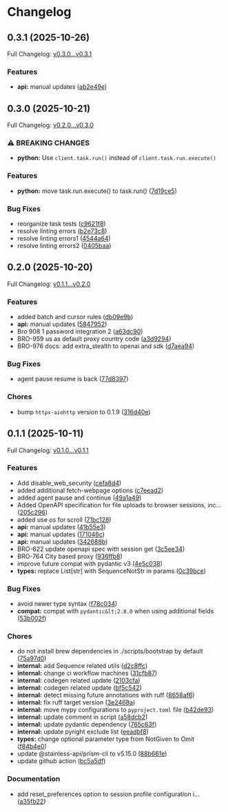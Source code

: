 # Changelog

## 0.3.1 (2025-10-26)

Full Changelog: [v0.3.0...v0.3.1](https://github.com/anchorbrowser/AnchorBrowser-SDK-Python/compare/v0.3.0...v0.3.1)

### Features

* **api:** manual updates ([ab2e49e](https://github.com/anchorbrowser/AnchorBrowser-SDK-Python/commit/ab2e49eeb383bef056d6255e30503363fa87869e))

## 0.3.0 (2025-10-21)

Full Changelog: [v0.2.0...v0.3.0](https://github.com/anchorbrowser/AnchorBrowser-SDK-Python/compare/v0.2.0...v0.3.0)

### ⚠ BREAKING CHANGES

* **python:** Use `client.task.run()` instead of `client.task.run.execute()`

### Features

* **python:** move task.run.execute() to task.run() ([7d19ce5](https://github.com/anchorbrowser/AnchorBrowser-SDK-Python/commit/7d19ce588df9a75d38fc0e53472b126c1b71112c))


### Bug Fixes

* reorganize task tests ([c9621f8](https://github.com/anchorbrowser/AnchorBrowser-SDK-Python/commit/c9621f84d08522a8aa04bafda00893a026355979))
* resolve linting errors ([b2e73c8](https://github.com/anchorbrowser/AnchorBrowser-SDK-Python/commit/b2e73c8a22b11cb5f4624b6ed3a6687cd9265bc7))
* resolve linting errors1 ([4544a64](https://github.com/anchorbrowser/AnchorBrowser-SDK-Python/commit/4544a6435773a443fdb360e2647762224ac3c50b))
* resolve linting errors2 ([0405baa](https://github.com/anchorbrowser/AnchorBrowser-SDK-Python/commit/0405baa1fb7fb666fe5144e7a5762224cdea6cff))

## 0.2.0 (2025-10-20)

Full Changelog: [v0.1.1...v0.2.0](https://github.com/anchorbrowser/AnchorBrowser-SDK-Python/compare/v0.1.1...v0.2.0)

### Features

* added batch and cursor rules ([db09e9b](https://github.com/anchorbrowser/AnchorBrowser-SDK-Python/commit/db09e9b9fb753744809924e7b7eab822055c4b38))
* **api:** manual updates ([5847952](https://github.com/anchorbrowser/AnchorBrowser-SDK-Python/commit/58479526f72df0bb37f42957243b416418e4f0d8))
* Bro 908 1 password integration 2 ([a63dc90](https://github.com/anchorbrowser/AnchorBrowser-SDK-Python/commit/a63dc908ecf9de43296b3143574b756b6c94089e))
* BRO-959 us as default proxy country code ([a3d9294](https://github.com/anchorbrowser/AnchorBrowser-SDK-Python/commit/a3d9294f0d20e07f49386dd07e8d8344a32d1d10))
* BRO-976 docs: add extra_stealth to openai and sdk ([d7aea94](https://github.com/anchorbrowser/AnchorBrowser-SDK-Python/commit/d7aea94bd209bbafc08777a022203f8ab89697e3))


### Bug Fixes

* agent pause resume is back ([77d8397](https://github.com/anchorbrowser/AnchorBrowser-SDK-Python/commit/77d8397b3742e77faacb39b89682d4fabaeb7ed1))


### Chores

* bump `httpx-aiohttp` version to 0.1.9 ([316d40e](https://github.com/anchorbrowser/AnchorBrowser-SDK-Python/commit/316d40e4bb48b4c6b2a38afd75b7c855fc80f126))

## 0.1.1 (2025-10-11)

Full Changelog: [v0.1.0...v0.1.1](https://github.com/anchorbrowser/AnchorBrowser-SDK-Python/compare/v0.1.0...v0.1.1)

### Features

* Add disable_web_security ([cefa8d4](https://github.com/anchorbrowser/AnchorBrowser-SDK-Python/commit/cefa8d4ae15c0ec2d39543b67ac3dde4bc1da791))
* added additional fetch-webpage options ([c7eead2](https://github.com/anchorbrowser/AnchorBrowser-SDK-Python/commit/c7eead27ece65dd5c41860d9080f2167017f9da2))
* added agent pause and continue ([49a1a49](https://github.com/anchorbrowser/AnchorBrowser-SDK-Python/commit/49a1a49c98831a12d031064ff251c81a83932651))
* Added OpenAPI specification for file uploads to browser sessions, inc… ([205c296](https://github.com/anchorbrowser/AnchorBrowser-SDK-Python/commit/205c29632e3a19a1555b37b83cf8b0e2fca88843))
* added use os for scroll ([71bc128](https://github.com/anchorbrowser/AnchorBrowser-SDK-Python/commit/71bc128ffde6bdf309d56fbfb6f1d44e7b46c1bf))
* **api:** manual updates ([41b55e3](https://github.com/anchorbrowser/AnchorBrowser-SDK-Python/commit/41b55e3455ee8543f057191346995ff6f2fbb4df))
* **api:** manual updates ([171046c](https://github.com/anchorbrowser/AnchorBrowser-SDK-Python/commit/171046c5f8dfbcd3f632e15e0d5bdae2d478af31))
* **api:** manual updates ([342688b](https://github.com/anchorbrowser/AnchorBrowser-SDK-Python/commit/342688b498fc4aba7fcb0eb4cc54ea5be9051f35))
* BRO-622 update openapi spec with session get ([3c5ee34](https://github.com/anchorbrowser/AnchorBrowser-SDK-Python/commit/3c5ee34dca0be7b44be1e4977290f8cb80a847b7))
* BRO-764 City based proxy ([936ffb8](https://github.com/anchorbrowser/AnchorBrowser-SDK-Python/commit/936ffb8d46ee08a7edd345323a7adc4271b58f75))
* improve future compat with pydantic v3 ([4e5c038](https://github.com/anchorbrowser/AnchorBrowser-SDK-Python/commit/4e5c038e9edcad6b418a32846813f76f67ff47c0))
* **types:** replace List[str] with SequenceNotStr in params ([0c39bce](https://github.com/anchorbrowser/AnchorBrowser-SDK-Python/commit/0c39bce296ccf2143b9cc8d89bab75d53d3f1acc))


### Bug Fixes

* avoid newer type syntax ([f78c034](https://github.com/anchorbrowser/AnchorBrowser-SDK-Python/commit/f78c034003d403087c556a4c18d9438637311a07))
* **compat:** compat with `pydantic&lt;2.8.0` when using additional fields ([53b002f](https://github.com/anchorbrowser/AnchorBrowser-SDK-Python/commit/53b002f642874a7518ffc4a49f822e25ec6c83a0))


### Chores

* do not install brew dependencies in ./scripts/bootstrap by default ([75a97d0](https://github.com/anchorbrowser/AnchorBrowser-SDK-Python/commit/75a97d04851d9cda1c1680c07efd24ed66b1bb6f))
* **internal:** add Sequence related utils ([d2c8ffc](https://github.com/anchorbrowser/AnchorBrowser-SDK-Python/commit/d2c8ffc2d93043c6ef7b99d172542adb7c0bea0a))
* **internal:** change ci workflow machines ([31cfb87](https://github.com/anchorbrowser/AnchorBrowser-SDK-Python/commit/31cfb877b7bd28f3726c996d778db040c27bda10))
* **internal:** codegen related update ([2103cfa](https://github.com/anchorbrowser/AnchorBrowser-SDK-Python/commit/2103cfa93c032268d647554707d6bd11015e8ffd))
* **internal:** codegen related update ([bf5c542](https://github.com/anchorbrowser/AnchorBrowser-SDK-Python/commit/bf5c5420a54af077edeb4c465254e39553859dc2))
* **internal:** detect missing future annotations with ruff ([8658af6](https://github.com/anchorbrowser/AnchorBrowser-SDK-Python/commit/8658af6f33402b406e084607981a9fb0d052ec6f))
* **internal:** fix ruff target version ([3e2468a](https://github.com/anchorbrowser/AnchorBrowser-SDK-Python/commit/3e2468a77261ccbf3420521293241253b269dd9d))
* **internal:** move mypy configurations to `pyproject.toml` file ([b42de93](https://github.com/anchorbrowser/AnchorBrowser-SDK-Python/commit/b42de93096441c5b36b32bfeb36d8fd6383c3c55))
* **internal:** update comment in script ([a58dcb2](https://github.com/anchorbrowser/AnchorBrowser-SDK-Python/commit/a58dcb25c04d22f93f495ff95dce45d15fd26571))
* **internal:** update pydantic dependency ([765c63f](https://github.com/anchorbrowser/AnchorBrowser-SDK-Python/commit/765c63f233924e94f42d7b12a7d58341de6b8adb))
* **internal:** update pyright exclude list ([eeadbf8](https://github.com/anchorbrowser/AnchorBrowser-SDK-Python/commit/eeadbf8cf3a12f552bb2ce88a64e15491815a1f8))
* **types:** change optional parameter type from NotGiven to Omit ([f84b4e0](https://github.com/anchorbrowser/AnchorBrowser-SDK-Python/commit/f84b4e01b536f0f34703562c891d45a1b68ef9db))
* update @stainless-api/prism-cli to v5.15.0 ([88b661e](https://github.com/anchorbrowser/AnchorBrowser-SDK-Python/commit/88b661e22651c660b72239df4a00f83a063e5e93))
* update github action ([bc5a5df](https://github.com/anchorbrowser/AnchorBrowser-SDK-Python/commit/bc5a5df363f929149198bb713d26bb529c29d12d))


### Documentation

* add reset_preferences option to session profile configuration i… ([a35fb22](https://github.com/anchorbrowser/AnchorBrowser-SDK-Python/commit/a35fb2285e3c1225512860c9f957450ddb4cf896))
